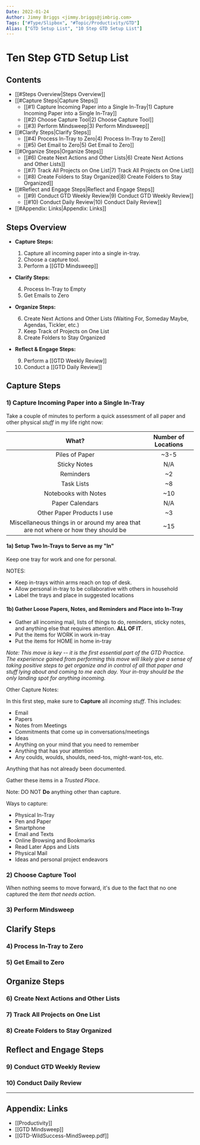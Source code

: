 ```yaml
---
Date: 2022-01-24
Author: Jimmy Briggs <jimmy.briggs@jimbrig.com>
Tags: ["#Type/Slipbox", "#Topic/Productivity/GTD"]
Alias: ["GTD Setup List", "10 Step GTD Setup List"]
---
```


# Ten Step GTD Setup List

## Contents

- [[#Steps Overview|Steps Overview]]
- [[#Capture Steps|Capture Steps]]
	- [[#1) Capture Incoming Paper into a Single In-Tray|1) Capture Incoming Paper into a Single In-Tray]]
	- [[#2) Choose Capture Tool|2) Choose Capture Tool]]
	- [[#3) Perform Mindsweep|3) Perform Mindsweep]]
- [[#Clarify Steps|Clarify Steps]]
	- [[#4) Process In-Tray to Zero|4) Process In-Tray to Zero]]
	- [[#5) Get Email to Zero|5) Get Email to Zero]]
- [[#Organize Steps|Organize Steps]]
	- [[#6) Create Next Actions and Other Lists|6) Create Next Actions and Other Lists]]
	- [[#7) Track All Projects on One List|7) Track All Projects on One List]]
	- [[#8) Create Folders to Stay Organized|8) Create Folders to Stay Organized]]
- [[#Reflect and Engage Steps|Reflect and Engage Steps]]
	- [[#9) Conduct GTD Weekly Review|9) Conduct GTD Weekly Review]]
	- [[#10) Conduct Daily Review|10) Conduct Daily Review]]
- [[#Appendix: Links|Appendix: Links]]

## Steps Overview

- **Capture Steps:**

	1. Capture all incoming paper into a single in-tray.
	2. Choose a capture tool.
	3. Perform a [[GTD Mindsweep]]

- **Clarify Steps:**

	4. Process In-Tray to Empty
	5. Get Emails to Zero

- **Organize Steps:**

	6. Create Next Actions and Other Lists (Waiting For, Someday Maybe, Agendas, Tickler, etc.)
	7. Keep Track of Projects on One List
	8. Create Folders to Stay Organized

- **Reflect & Engage Steps:**

	9. Perform a [[GTD Weekly Review]]
	10. Conduct a [[GTD Daily Review]]


## Capture Steps

### 1) Capture Incoming Paper into a Single In-Tray

Take a couple of minutes to perform a quick assessment of all paper and other physical *stuff* in my life right now:

|                                       What?                                        | Number of Locations |
|:----------------------------------------------------------------------------------:|:-------------------:|
|                                   Piles of Paper                                   |      ~3-5               |
|                                    Sticky Notes                                    |          N/A           |
|                                     Reminders                                      |             ~2        |
|                                     Task Lists                                     |               ~8      |
|                                Notebooks with Notes                                |                 ~10    |
|                                  Paper Calendars                                   |                  N/A   |
|                             Other Paper Products I use                             |                   ~3  |
| Miscellaneous things in or around my area that are not where or how they should be |                   ~15  |


#### 1a) Setup Two In-Trays to Serve as my "In"

Keep one tray for work and one for personal.

NOTES:
- Keep in-trays within arms reach on top of desk.
- Allow personal in-tray to be collaborative with others in household
- Label the trays and place in suggested locations

#### 1b) Gather Loose Papers, Notes, and Reminders and Place into In-Tray

- Gather all incoming mail, lists of things to do, reminders, sticky notes, and anything else that requires attention. **ALL OF IT**.
- Put the items for WORK in work in-tray
- Put the items for HOME in home in-tray

*Note: This move is key -- it is the first essential part of the GTD Practice. The experience gained from performing this move will likely give a sense of taking positive steps to get organize and in control of all that paper and stuff lying about and coming to me each day. Your in-tray should be the only landing spot for anything incoming.*

Other Capture Notes:

In this first step, make sure to **Capture** all *incoming stuff*. This includes:

- Email
- Papers
- Notes from Meetings
- Commitments that come up in conversations/meetings
- Ideas
- Anything on your mind that you need to remember
- Anything that has your attention
- Any coulds, woulds, shoulds, need-tos, might-want-tos, etc. 

Anything that has not already been documented.

Gather these items in a *Trusted Place*.

Note: DO NOT **Do** anything other than capture.

Ways to capture:

- Physical In-Tray
- Pen and Paper
- Smartphone
- Email and Texts
- Online Browsing and Bookmarks
- Read Later Apps and Lists
- Physical Mail
- Ideas and personal project endeavors

### 2) Choose Capture Tool

When nothing seems to move forward, it's due to the fact that no one captured the *item that needs action*. 


### 3) Perform Mindsweep

## Clarify Steps

### 4) Process In-Tray to Zero

### 5) Get Email to Zero


## Organize Steps

### 6) Create Next Actions and Other Lists

### 7) Track All Projects on One List

### 8) Create Folders to Stay Organized

## Reflect and Engage Steps

### 9) Conduct GTD Weekly Review

### 10) Conduct Daily Review


***

## Appendix: Links

- [[Productivity]]
- [[GTD Mindsweep]]
- [[GTD-WildSuccess-MindSweep.pdf]]
